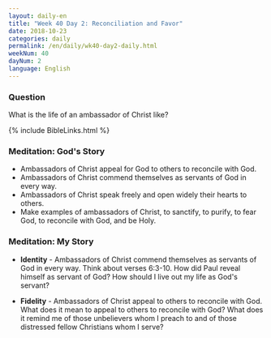 ```yaml
---
layout: daily-en
title: "Week 40 Day 2: Reconciliation and Favor"
date: 2018-10-23 
categories: daily
permalink: /en/daily/wk40-day2-daily.html
weekNum: 40
dayNum: 2
language: English
---
```


### Question     
What is the life of an ambassador of Christ like?

{% include BibleLinks.html %} 

### Meditation: God's Story   
+ Ambassadors of Christ appeal for God to others to reconcile with God. 
+ Ambassadors of Christ commend themselves as servants of God in every way. 
+ Ambassadors of Christ speak freely and open widely their hearts to others. 
+ Make examples of ambassadors of Christ, to sanctify, to purify, to fear God, to reconcile with God, and be Holy. 

### Meditation: My Story   
+ **Identity** - Ambassadors of Christ commend themselves as servants of God in every way. Think about verses 6:3-10. How did Paul reveal himself as servant of God? How should I live out my life as God's servant? 

+ **Fidelity** - Ambassadors of Christ appeal to others to reconcile with God. What does it mean to appeal to others to reconcile with God? What does it remind me of those unbelievers whom I preach to and of those distressed fellow Christians whom I serve? 

